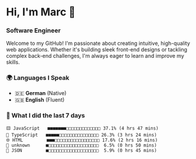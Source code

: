 # Hi, I'm Marc 👋 
### Software Engineer

Welcome to my GitHub! I'm passionate about creating intuitive, high-quality web applications. Whether it's building sleek front-end designs or tackling complex back-end challenges, I'm always eager to learn and improve my skills.  

### 🌍 Languages I Speak  
- 🇩🇪 **German** (Native)  
- 🇬🇧 **English** (Fluent)

### 🤯 What I did the last 7 days

```
🟨 JavaScript   ■■■■■■■□□□□□□□□□□□□□ 37.1% (4 hrs 47 mins)
🔷 TypeScript   ■■■■■□□□□□□□□□□□□□□□ 26.3% (3 hrs 24 mins)
🌐 HTML         ■■■□□□□□□□□□□□□□□□□□ 17.6% (2 hrs 16 mins)
📄 unknown      ■□□□□□□□□□□□□□□□□□□□  6.5% (0 hrs 50 mins)
📄 JSON         ■□□□□□□□□□□□□□□□□□□□  5.9% (0 hrs 45 mins)
```